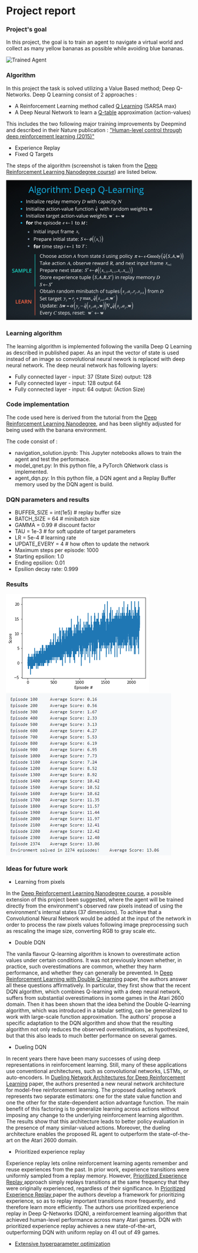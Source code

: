 [//]: # (Image References)

[image1]: https://user-images.githubusercontent.com/10624937/42135619-d90f2f28-7d12-11e8-8823-82b970a54d7e.gif "Trained Agent"
[image2]: https://github.com/sayandev/deep-reinforcement-learning/blob/master/p1_navigation/score.png "Score"
[image3]: https://github.com/sayandev/deep-reinforcement-learning/blob/master/p1_navigation/score_report.PNG "Score Report"
[image4]: https://github.com/sayandev/deep-reinforcement-learning/blob/master/p1_navigation/DQN_pseudo_algo.png "Pseudo Algo"

# Project report

### Project's goal

In this project, the goal is to train an agent to navigate a virtual world and collect as many yellow bananas as possible while avoiding blue bananas.

![Trained Agent][image1]


### Algorithm

In this project the task is solved utilizing a Value Based method; Deep Q-Networks. Deep Q Learning consist of 2 approaches :
- A Reinforcement Learning method called [Q Learning](https://en.wikipedia.org/wiki/Q-learning) (SARSA max)
- A Deep Neural Network to learn a [Q-table](https://www.youtube.com/watch?time_continue=94&v=WQgdnzzhSLM) approximation (action-values)

This includes the two following major training improvements by Deepmind and described in their Nature publication : ["Human-level control through deep reinforcement learning (2015)"](https://storage.googleapis.com/deepmind-media/dqn/DQNNaturePaper.pdf)

- Experience Replay
- Fixed Q Targets

The steps of the algorithm (screenshot is taken from the [Deep Reinforcement Learning Nanodegree course](https://www.udacity.com/course/deep-reinforcement-learning-nanodegree--nd893)) are listed below.

![Pseudo Algo][image4]

### Learning algorithm

The learning algorithm is implemented following the vanilla Deep Q Learning as described in published paper. As an input the vector of state is used instead of an image so convolutional neural nework is replaced with deep neural network. The deep neural network has following layers:

- Fully connected layer - input: 37 (State Size) output: 128
- Fully connected layer - input: 128 output 64
- Fully connected layer - input: 64 output: (Action Size)

### Code implementation
The code used here is derived from the tutorial from the [Deep Reinforcement Learning Nanodegree](https://www.udacity.com/course/deep-reinforcement-learning-nanodegree--nd893), and has been slightly adjusted for being used with the banana environment.

The code consist of :

- navigation_solution.ipynb: This Jupyter notebooks allows to train the agent and test the performace. 
- model_qnet.py: In this python file, a PyTorch QNetwork class is implemented. 
- agent_dqn.py: In this python file, a DQN agent and a Replay Buffer memory used by the DQN agent is build.


### DQN parameters and results

- BUFFER_SIZE = int(1e5)  # replay buffer size
- BATCH_SIZE = 64         # minibatch size
- GAMMA = 0.99            # discount factor
- TAU = 1e-3              # for soft update of target parameters
- LR = 5e-4               # learning rate 
- UPDATE_EVERY = 4        # how often to update the network
- Maximum steps per episode: 1000
- Starting epsilion: 1.0
- Ending epsilion: 0.01
- Epsilion decay rate: 0.999

### Results

![Score][image2]
![Score Report][image3]



### Ideas for future work

- Learning from pixels

In the [Deep Reinforcement Learning Nanodegree course](https://www.udacity.com/course/deep-reinforcement-learning-nanodegree--nd893), a possible extension of this project been suggested, where the agent will be trained directly from the environment's observed raw pixels instead of using the environment's internal states (37 dimensions). To achieve that a Convolutional Neural Network would be added at the input of the network in order to process the raw pixels values following image preprocessing such as rescaling the image size, converting RGB to gray scale etc.

- Double DQN

The vanila flavour Q-learning algorithm is known to overestimate action values under certain conditions. It was not previously known whether, in practice, such overestimations are common, whether they harm performance, and whether they can generally be prevented. In [Deep Reinforcement Learning with Double Q-learning](https://arxiv.org/abs/1509.06461) paper, the authors answer all these questions affirmatively. In particular, they first show that the recent DQN algorithm, which combines Q-learning with a deep neural network, suffers from substantial overestimations in some games in the Atari 2600 domain. Then it has been shown that the idea behind the Double Q-learning algorithm, which was introduced in a tabular setting, can be generalized to work with large-scale function approximation. The authors' propose a specific adaptation to the DQN algorithm and show that the resulting algorithm not only reduces the observed overestimations, as hypothesized, but that this also leads to much better performance on several games.

- Dueling DQN

In recent years there have been many successes of using deep representations in reinforcement learning. Still, many of these applications use conventional architectures, such as convolutional networks, LSTMs, or auto-encoders. In [Dueling Network Architectures for Deep Reinforcement Learning](https://arxiv.org/abs/1511.06581) paper, the authors presented a new neural network architecture for model-free reinforcement learning. The proposed dueling network represents two separate estimators: one for the state value function and one the other for the state-dependent action advantage function. The main benefit of this factoring is to generalize learning across actions without imposing any change to the underlying reinforcement learning algorithm. The results show that this architecture leads to better policy evaluation in the presence of many similar-valued actions. Moreover, the dueling architecture enables the proposed RL agent to outperform the state-of-the-art on the Atari 2600 domain.

- Prioritized experience replay

Experience replay lets online reinforcement learning agents remember and reuse experiences from the past. In prior work, experience transitions were uniformly sampled from a replay memory. However, [Prioritized Experience Replay
](https://arxiv.org/abs/1511.05952) approach simply replays transitions at the same frequency that they were originally experienced, regardless of their significance. In [Prioritized Experience Replay
](https://arxiv.org/abs/1511.05952) paper the authors develop a framework for prioritizing experience, so as to replay important transitions more frequently, and therefore learn more efficiently. The authors use prioritized experience replay in Deep Q-Networks (DQN), a reinforcement learning algorithm that achieved human-level performance across many Atari games. DQN with prioritized experience replay achieves a new state-of-the-art, outperforming DQN with uniform replay on 41 out of 49 games.


- [Extensive hyperparameter optimization](https://medium.com/@mikkokotila/a-comprehensive-list-of-hyperparameter-optimization-tuning-solutions-88e067f19d9)





